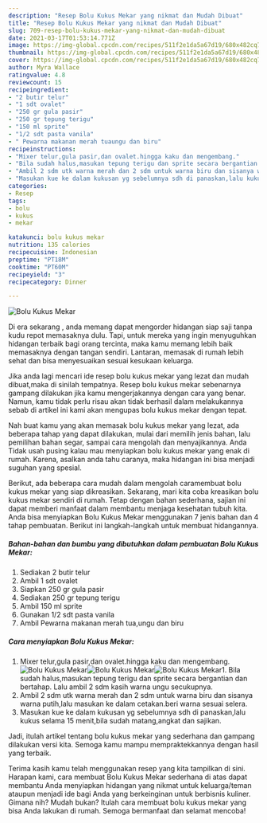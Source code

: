 ```yaml
---
description: "Resep Bolu Kukus Mekar yang nikmat dan Mudah Dibuat"
title: "Resep Bolu Kukus Mekar yang nikmat dan Mudah Dibuat"
slug: 709-resep-bolu-kukus-mekar-yang-nikmat-dan-mudah-dibuat
date: 2021-03-17T01:53:14.771Z
image: https://img-global.cpcdn.com/recipes/511f2e1da5a67d19/680x482cq70/bolu-kukus-mekar-foto-resep-utama.jpg
thumbnail: https://img-global.cpcdn.com/recipes/511f2e1da5a67d19/680x482cq70/bolu-kukus-mekar-foto-resep-utama.jpg
cover: https://img-global.cpcdn.com/recipes/511f2e1da5a67d19/680x482cq70/bolu-kukus-mekar-foto-resep-utama.jpg
author: Myra Wallace
ratingvalue: 4.8
reviewcount: 15
recipeingredient:
- "2 butir telur"
- "1 sdt ovalet"
- "250 gr gula pasir"
- "250 gr tepung terigu"
- "150 ml sprite"
- "1/2 sdt pasta vanila"
- " Pewarna makanan merah tuaungu dan biru"
recipeinstructions:
- "Mixer telur,gula pasir,dan ovalet.hingga kaku dan mengembang."
- "Bila sudah halus,masukan tepung terigu dan sprite secara bergantian dan bertahap. Lalu ambil 2 sdm kasih warna ungu secukupnya."
- "Ambil 2 sdm utk warna merah dan 2 sdm untuk warna biru dan sisanya warna putih,lalu masukan ke dalam cetakan.beri warna sesuai selera."
- "Masukan kue ke dalam kukusan yg sebelumnya sdh di panaskan,lalu kukus selama 15 menit,bila sudah matang,angkat dan sajikan."
categories:
- Resep
tags:
- bolu
- kukus
- mekar

katakunci: bolu kukus mekar 
nutrition: 135 calories
recipecuisine: Indonesian
preptime: "PT18M"
cooktime: "PT60M"
recipeyield: "3"
recipecategory: Dinner

---
```



![Bolu Kukus Mekar](https://img-global.cpcdn.com/recipes/511f2e1da5a67d19/680x482cq70/bolu-kukus-mekar-foto-resep-utama.jpg)

Di era  sekarang , anda memang dapat mengorder hidangan siap saji tanpa kudu repot memasaknya dulu. Tapi, untuk mereka yang ingin menyuguhkan hidangan terbaik bagi orang tercinta, maka kamu memang lebih baik memasaknya dengan tangan sendiri. Lantaran, memasak di rumah lebih sehat dan bisa menyesuaikan sesuai kesukaan keluarga.

Jika anda lagi mencari ide resep bolu kukus mekar yang lezat dan mudah dibuat,maka di sinilah tempatnya. Resep bolu kukus mekar  sebenarnya gampang dilakukan jika kamu mengerjakannya dengan cara yang benar. Namun, kamu tidak perlu risau akan tidak berhasil dalam melakukannya 
sebab di artikel ini kami akan mengupas bolu kukus mekar dengan tepat.  



Nah buat kamu yang akan memasak bolu kukus mekar yang lezat, ada beberapa tahap yang dapat dilakukan, mulai dari memilih jenis bahan, lalu pemilihan bahan segar, sampai cara mengolah dan menyajikannya. Anda Tidak usah pusing kalau mau menyiapkan bolu kukus mekar yang enak di rumah. Karena, asalkan anda  tahu caranya, maka hidangan ini bisa menjadi suguhan yang spesial.

Berikut, ada beberapa cara mudah dalam mengolah caramembuat bolu kukus mekar yang siap dikreasikan. Sekarang, mari kita coba kreasikan bolu kukus mekar sendiri di rumah. Tetap dengan bahan sederhana, sajian ini dapat memberi manfaat dalam membantu menjaga kesehatan tubuh kita. Anda bisa menyiapkan Bolu Kukus Mekar menggunakan 7 jenis bahan dan 4 tahap pembuatan. Berikut ini langkah-langkah untuk membuat hidangannya.

<!--inarticleads1-->

##### Bahan-bahan dan bumbu yang dibutuhkan dalam pembuatan Bolu Kukus Mekar:

1. Sediakan 2 butir telur
1. Ambil 1 sdt ovalet
1. Siapkan 250 gr gula pasir
1. Sediakan 250 gr tepung terigu
1. Ambil 150 ml sprite
1. Gunakan 1/2 sdt pasta vanila
1. Ambil  Pewarna makanan merah tua,ungu dan biru




<!--inarticleads2-->

##### Cara menyiapkan Bolu Kukus Mekar:

1. Mixer telur,gula pasir,dan ovalet.hingga kaku dan mengembang.
<img src="https://img-global.cpcdn.com/steps/c5acca7456fb263a/160x128cq70/bolu-kukus-mekar-langkah-memasak-1-foto.jpg" alt="Bolu Kukus Mekar"><img src="https://img-global.cpcdn.com/steps/995fc6d0b8400652/160x128cq70/bolu-kukus-mekar-langkah-memasak-1-foto.jpg" alt="Bolu Kukus Mekar"><img src="https://img-global.cpcdn.com/steps/9c6c169d625b576e/160x128cq70/bolu-kukus-mekar-langkah-memasak-1-foto.jpg" alt="Bolu Kukus Mekar">1. Bila sudah halus,masukan tepung terigu dan sprite secara bergantian dan bertahap. Lalu ambil 2 sdm kasih warna ungu secukupnya.
1. Ambil 2 sdm utk warna merah dan 2 sdm untuk warna biru dan sisanya warna putih,lalu masukan ke dalam cetakan.beri warna sesuai selera.
1. Masukan kue ke dalam kukusan yg sebelumnya sdh di panaskan,lalu kukus selama 15 menit,bila sudah matang,angkat dan sajikan.




Jadi, itulah artikel tentang  bolu kukus mekar  yang sederhana dan gampang dilakukan versi kita. Semoga kamu mampu mempraktekkannya dengan hasil yang terbaik. 

Terima kasih kamu telah menggunakan resep yang kita tampilkan di sini. Harapan kami, cara membuat  Bolu Kukus Mekar sederhana di atas dapat membantu Anda menyiapkan hidangan yang nikmat untuk keluarga/teman ataupun menjadi ide bagi Anda yang berkeinginan untuk berbisnis kuliner. Gimana nih? Mudah bukan? Itulah cara membuat bolu kukus mekar yang bisa Anda lakukan di rumah. Semoga bermanfaat dan selamat mencoba!

